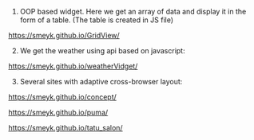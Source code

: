 1. OOP based widget. Here we get an array of data and display it in the form of a table. (The table is created in JS file)

https://smeyk.github.io/GridView/

2. We get the weather using api based on javascript:

https://smeyk.github.io/weatherVidget/

3. Several sites with adaptive cross-browser layout: 

https://smeyk.github.io/concept/

https://smeyk.github.io/puma/

https://smeyk.github.io/tatu_salon/
